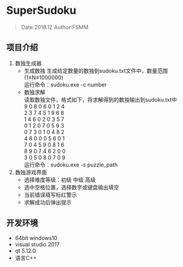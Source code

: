 # SuperSudoku
> Date:2018.12
> Author:FSMM

## 项目介绍
1. 数独生成器
    * 生成数独
      生成给定数量的数独到sudoku.txt文件中，数量范围(1≤N≤1000000)  
      运行命令：sudoku.exe -c number
    * 数独求解  
      读取数独文件，格式如下，将求解得到的数独输出到sudoku.txt中  
        9	0	8	0	6	0	1	2	4   
        2	3	7	4	5	1	9	6	8   
        1	4	6	0	2	0	3	5	7   
        0	1	2	0	7	0	5	9	3   
        0	7	3	0	1	0	4	8	2   
        4	8	0	0	0	5	6	0	1   
        7	0	4	5	9	0	8	1	6   
        8	9	0	7	4	6	2	0	0   
        3	0	5	0	8	0	7	0	9  
      运行命令：sudoku.exe -s puzzle_path
2. 数独游戏界面
    * 选择难度等级：初级 中级 高级
    * 选中空格位置，选择数字或键盘输出填空
    * 当前错误填写标红警示
    * 求解成功后弹出提示
    
## 开发环境
* 64bit windows10
* visual studio 2017
* qt 5.12.0
* 语言C++
